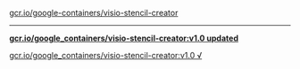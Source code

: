 [gcr.io/google-containers/visio-stencil-creator](https://hub.docker.com/r/sqeven/visio-stencil-creator/tags/) 

----
**[gcr.io/google_containers/visio-stencil-creator:v1.0 updated](https://hub.docker.com/r/sqeven/visio-stencil-creator/tags/)**

[gcr.io/google_containers/visio-stencil-creator:v1.0 √](https://hub.docker.com/r/sqeven/visio-stencil-creator/tags/)

